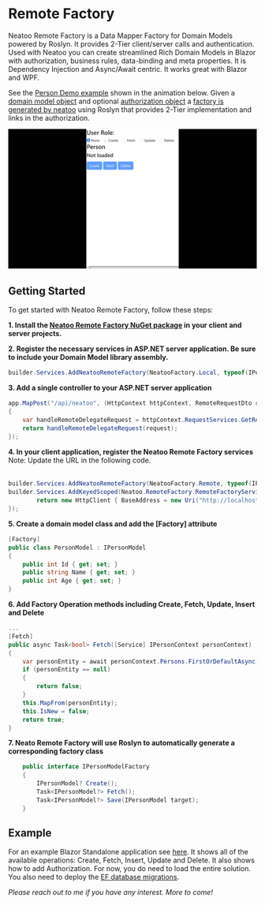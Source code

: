 # Remote Factory
Neatoo Remote Factory is a Data Mapper Factory for Domain Models powered by Roslyn. It provides 2-Tier client/server calls and authentication. Used with Neatoo you can create streamlined Rich Domain Models in Blazor with authorization, business rules, data-binding and meta properties. It is Dependency Injection and Async/Await centric. It works great with Blazor and WPF. 

See the [Person Demo example](https://github.com/NeatooDotNet/RemoteFactory/tree/main/src/Examples/Person) shown in the animation below. Given a [domain model object](https://github.com/NeatooDotNet/RemoteFactory/blob/main/src/Examples/Person/Person.DomainModel/PersonModel.cs) and optional [authorization object](https://github.com/NeatooDotNet/RemoteFactory/blob/main/src/Examples/Person/Person.DomainModel/PersonModelAuth.cs) a [factory is generated by neatoo](https://github.com/NeatooDotNet/RemoteFactory/blob/main/src/Examples/Person/Person.DomainModel/Generated/Neatoo.RemoteFactory.FactoryGenerator/Neatoo.RemoteFactory.FactoryGenerator.FactoryGenerator/Person.DomainModel.PersonModelFactory.g.cs) using Roslyn that provides 2-Tier implementation and links in the authorization.

![Person Demo Gif](https://github.com/NeatooDotNet/RemoteFactory/blob/main/RemoteFactory%20Person.gif "Person Demo")

## Getting Started

To get started with Neatoo Remote Factory, follow these steps:

__1. Install the [Neatoo Remote Factory NuGet package](https://www.nuget.org/packages/Neatoo.RemoteFactory) in your client and server projects.__

__2. Register the necessary services in ASP.NET server application. Be sure to include your Domain Model library assembly.__

```csharp
builder.Services.AddNeatooRemoteFactory(NeatooFactory.Local, typeof(IPersonModel).Assembly);
```

__3. Add a single controller to your ASP.NET server application__

```csharp
app.MapPost("/api/neatoo", (HttpContext httpContext, RemoteRequestDto request) =>
{
	var handleRemoteDelegateRequest = httpContext.RequestServices.GetRequiredService<HandleRemoteDelegateRequest>();
	return handleRemoteDelegateRequest(request);
});
```

__4. In your client application, register the Neatoo Remote Factory services__
	Note: Update the URL in the following code.
```csharp

builder.Services.AddNeatooRemoteFactory(NeatooFactory.Remote, typeof(IPersonModel).Assembly);
builder.Services.AddKeyedScoped(Neatoo.RemoteFactory.RemoteFactoryServices.HttpClientKey, (sp, key) => {
		return new HttpClient { BaseAddress = new Uri("http://localhost:5183/") };
});
```


__5. Create a domain model class and add the [Factory] attribute__
```csharp
[Factory]
public class PersonModel : IPersonModel
{
	public int Id { get; set; }
	public string Name { get; set; }
	public int Age { get; set; }
}
```

__6. Add Factory Operation methods including Create, Fetch, Update, Insert and Delete__
```csharp
...
[Fetch]
public async Task<bool> Fetch([Service] IPersonContext personContext)
{
	var personEntity = await personContext.Persons.FirstOrDefaultAsync(x => x.Id == 1);
	if (personEntity == null)
	{
		return false;
	}
	this.MapFrom(personEntity);
	this.IsNew = false;
	return true;
}
```
__7. Neato Remote Factory will use Roslyn to automatically generate a corresponding factory class__

```csharp
    public interface IPersonModelFactory
    {
        IPersonModel? Create();
        Task<IPersonModel?> Fetch();
        Task<IPersonModel?> Save(IPersonModel target);
    }
```

## Example
For an example Blazor Standalone application see [here](https://github.com/NeatooDotNet/RemoteFactory/tree/main/src/Examples/Person).
It shows all of the available operations: Create, Fetch, Insert, Update and Delete.
It also shows how to add Authorization.
For now, you do need to load the entire solution. You also need to deploy the [EF database migrations](https://learn.microsoft.com/en-us/ef/core/managing-schemas/migrations/applying?tabs=dotnet-core-cli#tabpanel_3_dotnet-core-cli). 

_Please reach out to me if you have any interest. More to come!_
